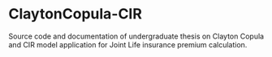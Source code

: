 # ClaytonCopula-CIR
Source code and documentation of undergraduate thesis on Clayton Copula and CIR model application for Joint Life insurance premium calculation.
